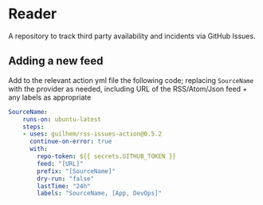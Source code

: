 # Reader

A repository to track third party availability and incidents via GitHub Issues.



## Adding a new feed

Add to the relevant action yml file the following code; replacing `SourceName` with the provider as needed, including URL of the RSS/Atom/Json feed + any labels as appropriate

```yaml
SourceName:
    runs-on: ubuntu-latest
    steps:
    - uses: guilhem/rss-issues-action@0.5.2
      continue-on-error: true
      with:
        repo-token: ${{ secrets.GITHUB_TOKEN }}
        feed: "[URL]"
        prefix: "[SourceName]"
        dry-run: "false"
        lastTime: "24h"
        labels: "SourceName, [App, DevOps]" 
```
